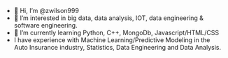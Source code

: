 - 👋 Hi, I’m @zwilson999
- 👀 I’m interested in big data, data analysis, IOT, data engineering & software engineering.
- 🌱 I’m currently learning Python, C++, MongoDb, Javascript/HTML/CSS
- I have experience with Machine Learning/Predictive Modeling in the Auto Insurance industry, Statistics, Data Engineering and Data Analysis.

<!---
zwilson999/zwilson999 is a ✨ special ✨ repository because its `README.md` (this file) appears on your GitHub profile.
You can click the Preview link to take a look at your changes.
--->
